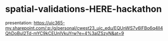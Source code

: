 # spatial-validations-HERE-hackathon

presentation: https://uic365-my.sharepoint.com/:p:/g/personal/cwest23_uic_edu/EQUnWS7y6lFBo6q4lI4QhDoBul2Td-mYC9kCEUnlVkuYrw?e=4%3alZSzyN&at=9
